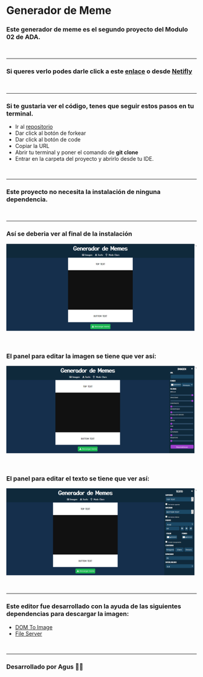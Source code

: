 # Generador de Meme

### Este generador de meme es el segundo proyecto del Modulo 02 de ADA.

<br>

***

### Si queres verlo podes darle click a este [enlace](https://agustinasc.github.io/generador/.) o desde [Netifly](https://goofy-mestorf-a87adb.netlify.app/)
<br>

***

### Si te gustaria ver el código, tenes que seguir estos pasos en tu terminal.

- Ir al [repositorio](https://agustinasc.github.io/generador/)
- Dar click al botón de forkear
- Dar click al botón de code
- Copiar la URL
- Abrir tu terminal y poner el comando de **git clone <url>**
- Entrar en la carpeta del proyecto y abrirlo desde tu IDE.

<br>

***

### Este proyecto no necesita la instalación de ninguna dependencia.

<br>

***

### Así se deberia ver al final de la instalación

![imagen](./css/img/screencapture.png)

<br>

### El panel para editar la imagen se tiene que ver así:

![imagen](./css/img/screencapture2.png)

<br>

### El panel para editar el texto se tiene que ver así:

![imagen](./css/img/screencapture3.png)

<br>

***
### Este editor fue desarrollado con la ayuda de las siguientes dependencias para descargar la imagen:

- [DOM To Image](https://github.com/tsayen/dom-to-image)
- [File Server](https://github.com/eligrey/FileSaver.js)

<br>

***

### Desarrollado por Agus 💜💜